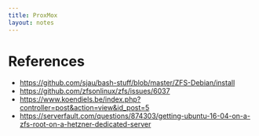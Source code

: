 ```yaml
---
title: ProxMox
layout: notes
---
```


# References
* https://github.com/sjau/bash-stuff/blob/master/ZFS-Debian/install
* https://github.com/zfsonlinux/zfs/issues/6037
* https://www.koendiels.be/index.php?controller=post&action=view&id_post=5
* https://serverfault.com/questions/874303/getting-ubuntu-16-04-on-a-zfs-root-on-a-hetzner-dedicated-server
